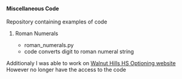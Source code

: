 #### Miscellaneous Code
<p>
  Repository containing examples of code
  <ol>
    <li> Roman Numerals</li>
    <ul>
      <li> roman_numerals.py </li>
      <li> code converts digit to roman numeral string </li>
    </ul>
  </ol>
</p>
<p>
  Additionaly I was able to work on <a href= "http://optioning.glitch.me/"> Walnut Hills HS Optioning website </a> <br>
  However no longer have the access to the code 
</p>
